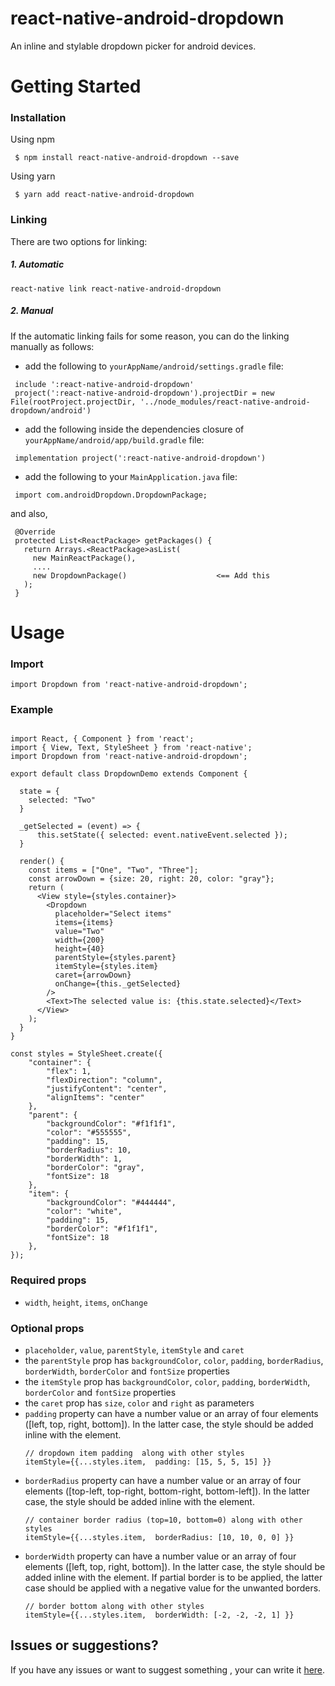 # react-native-android-dropdown

An inline and stylable dropdown picker for android devices.

# Getting Started

### Installation
Using npm

``` $ npm install react-native-android-dropdown --save```

Using yarn

``` $ yarn add react-native-android-dropdown```

### Linking
There are two options for linking:

##### 1. Automatic

``` react-native link react-native-android-dropdown ```

##### 2. Manual

If the automatic linking fails for some reason, you can do the linking manually as follows:
 * add the following to <code>yourAppName/android/settings.gradle</code> file:
 
 ```
  include ':react-native-android-dropdown'
  project(':react-native-android-dropdown').projectDir = new File(rootProject.projectDir, '../node_modules/react-native-android-dropdown/android')
 ```

 * add the following inside the dependencies closure of  <code>yourAppName/android/app/build.gradle</code> file:
 ```
  implementation project(':react-native-android-dropdown')
```

* add the following to your <code>MainApplication.java</code> file:
 ```
  import com.androidDropdown.DropdownPackage;
 ```
 and also,
 ```
  @Override
  protected List<ReactPackage> getPackages() {
    return Arrays.<ReactPackage>asList(
      new MainReactPackage(),
      ....
      new DropdownPackage()                    <== Add this
    );
  }
 ```

# Usage

### Import

```import Dropdown from 'react-native-android-dropdown';```

### Example

```

import React, { Component } from 'react';
import { View, Text, StyleSheet } from 'react-native';
import Dropdown from 'react-native-android-dropdown';

export default class DropdownDemo extends Component {

  state = {
    selected: "Two"
  }

  _getSelected = (event) => {
      this.setState({ selected: event.nativeEvent.selected });
  }

  render() {
    const items = ["One", "Two", "Three"];
    const arrowDown = {size: 20, right: 20, color: "gray"};
    return (
      <View style={styles.container}>
        <Dropdown 
          placeholder="Select items" 
          items={items} 
          value="Two" 
          width={200} 
          height={40} 
          parentStyle={styles.parent} 
          itemStyle={styles.item}
          caret={arrowDown} 
          onChange={this._getSelected} 
        />
        <Text>The selected value is: {this.state.selected}</Text>
      </View>
    );
  }
}

const styles = StyleSheet.create({
    "container": {
        "flex": 1,
        "flexDirection": "column",
        "justifyContent": "center",
        "alignItems": "center"
    },
    "parent": {
        "backgroundColor": "#f1f1f1",
        "color": "#555555",
        "padding": 15,  
        "borderRadius": 10,  
        "borderWidth": 1,
        "borderColor": "gray",
        "fontSize": 18
    },
    "item": { 
        "backgroundColor": "#444444",
        "color": "white",
        "padding": 15,  
        "borderColor": "#f1f1f1",
        "fontSize": 18
    },
});

```

### Required props
 - <code>width</code>, <code>height</code>, <code>items</code>, <code>onChange</code>

### Optional props
 - <code>placeholder</code>, <code>value</code>, <code>parentStyle</code>, <code>itemStyle</code> and <code>caret</code>
 - the <code>parentStyle</code> prop has <code>backgroundColor</code>, <code>color</code>, <code>padding</code>, <code>borderRadius</code>, <code>borderWidth</code>, <code>borderColor</code> and <code>fontSize</code> properties 
 - the <code>itemStyle</code> prop has <code>backgroundColor</code>, <code>color</code>, <code>padding</code>, <code>borderWidth</code>, <code>borderColor</code> and <code>fontSize</code> properties
 - the <code>caret</code> prop has <code>size</code>, <code>color</code> and <code>right</code> as parameters
 - <code>padding</code> property can have a number value or an array of four elements ([left, top, right, bottom]). 
   In the latter case, the style should be added inline with the element.
   ```
   // dropdown item padding  along with other styles
   itemStyle={{...styles.item,  padding: [15, 5, 5, 15] }}
   ```
 - <code>borderRadius</code> property can have a number value or an array of four elements 
   ([top-left, top-right, bottom-right, bottom-left]). In the latter case, 
   the style should be added inline with the element.
   ```
   // container border radius (top=10, bottom=0) along with other styles
   itemStyle={{...styles.item,  borderRadius: [10, 10, 0, 0] }}
   ```
 - <code>borderWidth</code> property can have a number value or an array of four elements 
   ([left, top, right, bottom]). In the latter case, 
   the style should be added inline with the element. If partial border is to be applied,
   the latter case should be applied with a negative value for the unwanted borders.
   ```
   // border bottom along with other styles
   itemStyle={{...styles.item,  borderWidth: [-2, -2, -2, 1] }}
   ```

## Issues or suggestions?
If you have any issues or want to suggest something , your can write it [here](https://github.com/Asaye/react-native-android-dropdown/issues).
